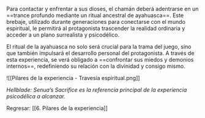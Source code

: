 
Para contactar y enfrentar a sus dioses, el chamán deberá adentrarse en un ==trance profundo mediante un ritual ancestral de ayahuasca==. Este brebaje, utilizado durante generaciones para conectarse con el mundo espiritual, le permitirá al protagonista trascender la realidad ordinaria y acceder a un plano surrealista y psicodélico.

El ritual de la ayahuasca no solo será crucial para la trama del juego, sino que también impulsará el desarrollo personal del protagonista. A través de esta experiencia, se verá obligado a ==confrontar sus miedos y demonios internos==, redefiniendo su relación con la divinidad y consigo mismo.

![[Pilares de la experiencia - Travesía espiritual.png]]

*Hellblade: Senua’s Sacrifice es la referencia principal de la experiencia psicodélica a alcanzar.*


Regresar: [[6. Pilares de la experiencia]]